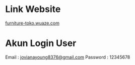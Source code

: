# Link Website
[furniture-toko.wuaze.com](http://furniture-toko.wuaze.com/)

# Akun Login User
Email : jovianayoung8376@gmail.com
Password : 12345678

